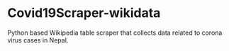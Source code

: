 # Covid19Scraper-wikidata
Python based Wikipedia table scraper that collects data related to corona virus cases in Nepal.
